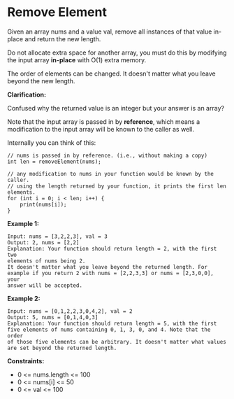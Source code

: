 # Remove Element

Given an array nums and a value val, remove all instances of that value in-place and 
return the new length.

Do not allocate extra space for another array, you must do this by modifying the 
input array **in-place** with O(1) extra memory.

The order of elements can be changed. It doesn't matter what you leave beyond the new length.

**Clarification:**

Confused why the returned value is an integer but your answer is an array?

Note that the input array is passed in by **reference**, which means a modification to 
the input array will be known to the caller as well.

Internally you can think of this:

```
// nums is passed in by reference. (i.e., without making a copy)
int len = removeElement(nums);

// any modification to nums in your function would be known by the caller.
// using the length returned by your function, it prints the first len elements.
for (int i = 0; i < len; i++) {
    print(nums[i]);
}
```

**Example 1:**

```
Input: nums = [3,2,2,3], val = 3
Output: 2, nums = [2,2]
Explanation: Your function should return length = 2, with the first two 
elements of nums being 2.
It doesn't matter what you leave beyond the returned length. For 
example if you return 2 with nums = [2,2,3,3] or nums = [2,3,0,0], your 
answer will be accepted.
```

**Example 2:**

```
Input: nums = [0,1,2,2,3,0,4,2], val = 2
Output: 5, nums = [0,1,4,0,3]
Explanation: Your function should return length = 5, with the first 
five elements of nums containing 0, 1, 3, 0, and 4. Note that the order 
of those five elements can be arbitrary. It doesn't matter what values 
are set beyond the returned length.
```

**Constraints:**

- 0 <= nums.length <= 100
- 0 <= nums[i] <= 50
- 0 <= val <= 100